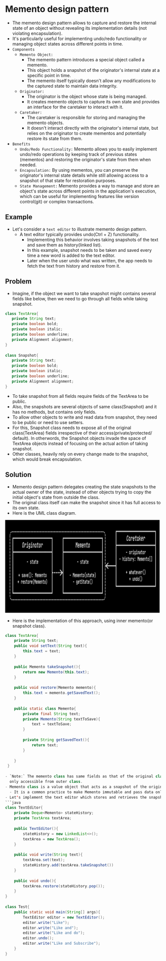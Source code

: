 # Memento design pattern
- The memento design pattern allows to capture and restore the internal state of an object without revealing its implementation details
  (not violating encapsulation). 
- It's particularly useful for implementing undo/redo functionality or managing object states across different points in time.
- `Components`
  - `Memento Object:` 
    - The memento pattern introduces a special object called a memento. 
    - This object holds a snapshot of the originator's internal state at a specific point in time. 
    - The memento itself typically doesn't allow any modifications to the captured state to maintain data integrity.
  - `Originator:` 
    - The originator is the object whose state is being managed. 
    - It creates memento objects to capture its own state and provides an interface for the caretaker to interact with it.
  - `Caretaker:` 
    - The caretaker is responsible for storing and managing the memento objects. 
    - It doesn't interact directly with the originator's internal state, but relies on the originator to create mementos and potentially restore its state from them.
- `Benefits`
  - `Undo/Redo Functionality:` Memento allows you to easily implement undo/redo operations by keeping track of previous states 
    (mementos) and restoring the originator's state from them when needed.
  - `Encapsulation:` By using mementos, you can preserve the originator's internal state details while still allowing access to a 
    snapshot of that state for restoration purposes.
  - `State Management:` Memento provides a way to manage and store an object's state across different points in the application's 
    execution, which can be useful for implementing features like version control(git) or complex transactions.

## Example
- Let's consider a `text editor` to illustrate memento design pattern.
  - A text editor typically provides undo(Ctrl + Z) functionality.
    - Implementing this behavior involves taking snapshots of the text and save them as history(linked list).
    - In this example, snapshot needs to be taken and saved every time a new word is added to the text editor.
    - Later when the user undo what was written, the app needs to fetch the text from history and restore from it.

## Problem    
- Imagine, if the object we want to take snapshot might contains several fields like below, then we need to go through all fields 
  while taking snapshot.

 ```java
 class TextArea{
    private String text;
    private boolean bold;
    private boolean italic;
    private boolean underline;
    private Alignment alignment;
 }

 class Snapshot{
    private String text;
    private boolean bold;
    private boolean italic;
    private boolean underline;
    private Alignment alignment;
 }
 ```
- To take snapshot from all fields require fields of the TextArea to be public.
- Also, the snapshots are several objects of same class(Snapshot) and it has no methods, but contains only fields.
- To allow other objects to write and read data from snapshot, they need to be public or need to use setters.
- For this, Snapshot class needs to expose all of the original class(TextArea) fields irrespective of their access(private/protected/
  default). In otherwords, the Snapshot objects invade the space of TextArea objects instead of focusing on the actual action of taking snapshot.
- Other classes, heavily rely on every change made to the snapshot, which would break encapsulation.
 
## Solution
- Memento design pattern delegates creating the state snapshots to the actual owner of the state, instead of other objects trying to 
  copy the initial object's state from outside the class.
- The original class itself can make the snapshot since it has full access to its own state.
- Here is the UML class diagram.

<img src="../../images/memento.png" height=300 width=500>

- Here is the implementation of this approach, using inner memento(or snapshot class). 

```java
class TextArea{
    private String text;
    public void setText(String text){
        this.text = text;
    }

    public Memento takeSnapshot(){
        return new Memento(this.text);
    }

    public void restore(Memento memento){
        this.text = memento.getSavedText();
    }

    public static class Memento{
        private final String text;
        private Memento(String textToSave){
            text = textToSave;
        }

        private String getSavedText(){
            return text;
        }

    }
 }

- `Note:` The memento class has same fields as that of the original class(TextArea) along with getter to retrieve the snapshot that is 
  only accessible from outer class.
- Memento class is a value object that acts as a snapshot of the original class.
  - It is a common practice to make Memento immutable and pass data only once through constructor.
- Let's implement the text editor which stores and retrieves the snapshots.
```java
class TextEditor{
    private Deque<Memento> stateHistory;
    private TextArea textArea;

    public TextEditor(){
        stateHistory = new LinkedList<>();
        textArea = new TextArea();
    }

    public void write(String text){
        textArea.set(text);
        stateHistory.add(textArea.takeSnapshot())
    }

    public void undo(){
        textArea.restore(stateHistory.pop());
    }
}

class Test{
    public static void main(String[] args){
        TextEditor editor = new TextEditor();
        editor.write("Like");
        editor.write("Like and");
        editor.write("Like and do");
        editor.undo();
        editor.write("Like and Subscribe");
    }
}
``` 
